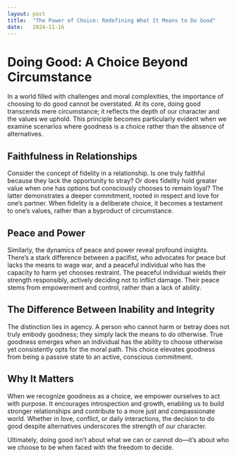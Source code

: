 ```yaml
---
layout: post
title:  "The Power of Choice: Redefining What It Means to Do Good"
date:   2024-11-16
---
```

# Doing Good: A Choice Beyond Circumstance  

In a world filled with challenges and moral complexities, the importance of choosing to do good cannot be overstated. At its core, doing good transcends mere circumstance; it reflects the depth of our character and the values we uphold. This principle becomes particularly evident when we examine scenarios where goodness is a choice rather than the absence of alternatives.

## Faithfulness in Relationships  
Consider the concept of fidelity in a relationship. Is one truly faithful because they lack the opportunity to stray? Or does fidelity hold greater value when one has options but consciously chooses to remain loyal? The latter demonstrates a deeper commitment, rooted in respect and love for one’s partner. When fidelity is a deliberate choice, it becomes a testament to one’s values, rather than a byproduct of circumstance.  

## Peace and Power  
Similarly, the dynamics of peace and power reveal profound insights. There’s a stark difference between a pacifist, who advocates for peace but lacks the means to wage war, and a peaceful individual who has the capacity to harm yet chooses restraint. The peaceful individual wields their strength responsibly, actively deciding not to inflict damage. Their peace stems from empowerment and control, rather than a lack of ability.  

## The Difference Between Inability and Integrity  
The distinction lies in agency. A person who cannot harm or betray does not truly embody goodness; they simply lack the means to do otherwise. True goodness emerges when an individual has the ability to choose otherwise yet consistently opts for the moral path. This choice elevates goodness from being a passive state to an active, conscious commitment.  

## Why It Matters  
When we recognize goodness as a choice, we empower ourselves to act with purpose. It encourages introspection and growth, enabling us to build stronger relationships and contribute to a more just and compassionate world. Whether in love, conflict, or daily interactions, the decision to do good despite alternatives underscores the strength of our character.  

Ultimately, doing good isn’t about what we can or cannot do—it’s about who we choose to be when faced with the freedom to decide.
